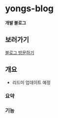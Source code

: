 # yongs-blog

**개발 블로그**

## 보러가기

<a href="https://yongs.vercel.app/" target="_blank">블로그 방문하기</a>

## 개요

- 리드미 업데이트 예정

### 요약

### 기능
